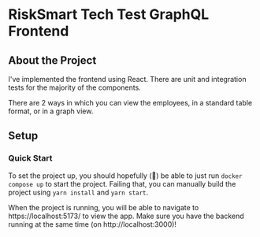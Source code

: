 # RiskSmart Tech Test GraphQL Frontend

## About the Project

I've implemented the frontend using React. There are unit and integration tests for the majority of the components.

There are 2 ways in which you can view the employees, in a standard table format, or in a graph view.

## Setup

### Quick Start
To set the project up, you should hopefully (🤞) be able to just run `docker compose up` to start the project. Failing that, you can manually build the project using `yarn install` and `yarn start`.

When the project is running, you will be able to navigate to https://localhost:5173/ to view the app. Make sure you have the backend running at the same time (on http://localhost:3000)!